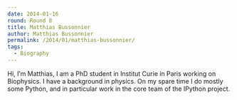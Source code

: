 ```yaml
---
date: 2014-01-16
round: Round 8
title: Matthias Bussonnier
author: Matthias Bussonnier
permalink: /2014/01/matthias-bussonnier/
tags:
  - Biography
---
```

<p style="text-align: left;">
  Hi, I&#8217;m Matthias, I am a PhD student in Institut Curie in Paris working on Biophysics. I have a background in physics. On my spare time I do mostly some Python, and in particular work in the core team of the IPython project.
</p>
